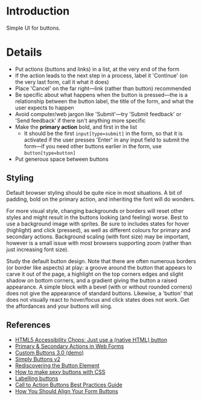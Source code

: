 # Introduction #

Simple UI for buttons.


# Details #

  * Put actions (buttons and links) in a list, at the very end of the form
  * If the action leads to the next step in a process, label it 'Continue' (on the very last form, call it what it does)
  * Place 'Cancel' on the far right—link (rather than button) recommended
  * Be specific about what happens when the button is pressed—the is a relationship between the button label, the title of the form, and what the user expects to happen
  * Avoid computer/web jargon like 'Submit'—try 'Submit feedback' or 'Send feedback' if there isn't anything more specific
  * Make the **primary action** bold, and first in the list
    * It should be the first `input[type=submit]` in the form, so that it is activated if the user presses 'Enter' in any input field to submit the form—if you need other buttons earlier in the form, use `button[type=button]`
  * Put generous space between buttons

## Styling ##

Default browser styling should be quite nice in most situations. A bit of padding, bold on the primary action, and inheriting the font will do wonders.

For more visual style, changing backgrounds or borders will reset other styles and might result in the buttons looking (and feeling) worse. Best to use a background image with sprites. Be sure to includes states for hover (highlight) and click (pressed), as well as different colours for primary and secondary actions. Background scaling (with font size) may be important, however is a small issue with most browsers supporting zoom (rather than just increasing font size).

Study the default button design. Note that there are often numerous borders (or border like aspects) at play: a groove around the button that appears to carve it out of the page, a highlight on the top corners edges and slight shadow on bottom corners, and a gradient giving the button a raised appearance. A simple block with a bevel (with or without rounded corners) does not give the appearance of standard buttons. Likewise, a 'button' that does not visually react to hover/focus and click states does not work. Get the affordances and your buttons will sing.

## References ##
  * [HTML5 Accessibility Chops: Just use a (native HTML) button](http://www.paciellogroup.com/blog/2011/04/html5-accessibility-chops-just-use-a-button/)
  * [Primary & Secondary Actions in Web Forms](http://www.lukew.com/resources/articles/PSactions.asp)
  * [Custom Buttons 3.0 (demo)](http://stopdesign.com/eg/buttons/3.0/code.html)
  * [Simply Buttons v2](http://www.p51labs.com/simply-buttons-v2/)
  * [Rediscovering the Button Element](http://particletree.com/features/rediscovering-the-button-element/)
  * [How to make sexy buttons with CSS](http://www.oscaralexander.com/tutorials/how-to-make-sexy-buttons-with-css.html)
  * [Labelling buttons](http://www.quora.com/Why-should-your-form-buttons-not-use-Submit-for-their-text)
  * [Call to Action Buttons Best Practices Guide](http://uxmovement.com/buttons/call-to-action-buttons-best-practices-guide)
  * [How You Should Align Your Form Buttons](http://uxmovement.com/forms/how-you-should-align-your-form-buttons)